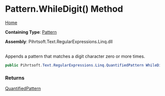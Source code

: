 # Pattern\.WhileDigit\(\) Method

[Home](../../../../../../README.md)

**Containing Type**: [Pattern](../README.md)

**Assembly**: Pihrtsoft\.Text\.RegularExpressions\.Linq\.dll

\
Appends a pattern that matches a digit character zero or more times\.

```csharp
public Pihrtsoft.Text.RegularExpressions.Linq.QuantifiedPattern WhileDigit()
```

### Returns

[QuantifiedPattern](../../QuantifiedPattern/README.md)

